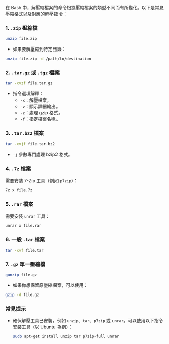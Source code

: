 在 Bash 中，解壓縮檔案的命令根據壓縮檔案的類型不同而有所變化。以下是常見壓縮格式以及對應的解壓指令：

### **1. `.zip` 壓縮檔**
```bash
unzip file.zip
```
- 如果要解壓縮到特定目錄：
```bash
unzip file.zip -d /path/to/destination
```

### **2. `.tar.gz` 或 `.tgz` 檔案**
```bash
tar -xvzf file.tar.gz
```
- 指令選項解釋：
  - `-x`：解壓檔案。
  - `-v`：顯示詳細輸出。
  - `-z`：處理 gzip 格式。
  - `-f`：指定檔案名稱。

### **3. `.tar.bz2` 檔案**
```bash
tar -xvjf file.tar.bz2
```
- `-j` 參數專門處理 bzip2 格式。

### **4. `.7z` 檔案**
需要安裝 7-Zip 工具（例如 `p7zip`）：
```bash
7z x file.7z
```

### **5. `.rar` 檔案**
需要安裝 `unrar` 工具：
```bash
unrar x file.rar
```

### **6. 一般 `.tar` 檔案**
```bash
tar -xvf file.tar
```

### **7. `.gz` 單一壓縮檔**
```bash
gunzip file.gz
```
- 如果你想保留原壓縮檔案，可以使用：
```bash
gzip -d file.gz
```

### **常見提示**
- 確保解壓工具已安裝，例如 `unzip`、`tar`、`p7zip` 或 `unrar`。可以使用以下指令安裝工具（以 Ubuntu 為例）：
  ```bash
  sudo apt-get install unzip tar p7zip-full unrar
  ```
